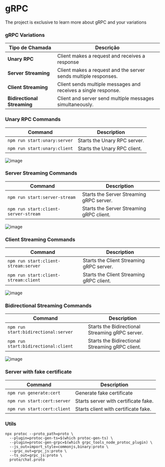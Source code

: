 # gRPC

The project is exclusive to learn more about gRPC and your variations

### gRPC Variations

| Tipo de Chamada         | Descrição |
|-------------------------|-----------|
| **Unary RPC**           | Client makes a request and receives a response |
| **Server Streaming**    | Client makes a request and the server sends multiple responses. |
| **Client Streaming**    | Client sends multiple messages and receives a single response. |
| **Bidirectional Streaming** | Client and server send multiple messages simultaneously. |


### Unary RPC Commands
| Command | Description |
|---------|-------------|
| `npm run start:unary:server` | Starts the Unary RPC server. |
| `npm run start:unary:client` | Starts the Unary RPC client. |

![image](https://github.com/user-attachments/assets/4540c438-c1c9-467f-bc0a-fdda1328772b)


### Server Streaming Commands
| Command | Description |
|---------|-------------|
| `npm run start:server-stream` | Starts the Server Streaming gRPC server. |
| `npm run start:client-server-stream` | Starts the Server Streaming gRPC client. |

![image](https://github.com/user-attachments/assets/de2e87b9-df5e-43c3-b958-ea5459f0d370)


### Client Streaming Commands
| Command | Description |
|---------|-------------|
| `npm run start:client-stream:server` | Starts the Client Streaming gRPC server. |
| `npm run start:client-stream:client` | Starts the Client Streaming gRPC client. |

![image](https://github.com/user-attachments/assets/918b5bdb-5696-4cc0-ae98-17649f1fbc12)


### Bidirectional Streaming Commands
| Command | Description |
|---------|-------------|
| `npm run start:bidirectional:server` | Starts the Bidirectional Streaming gRPC server. |
| `npm run start:bidirectional:client` | Starts the Bidirectional Streaming gRPC client. |

![image](https://github.com/user-attachments/assets/c94cb9b4-ee16-4dd5-971a-cf3e54aeb4e0)

### Server with fake certificate
| Command | Description |
|---------|-------------|
| `npm run generate:cert` | Generate fake certificate |
| `npm run start:cert:server` | Starts server with certificate fake. |
| `npm run start:cert:client` | Starts client with certificate fake. |

### Utils

```
npx protoc --proto_path=proto \
  --plugin=protoc-gen-ts=$(which protoc-gen-ts) \
  --plugin=protoc-gen-grpc=$(which grpc_tools_node_protoc_plugin) \
  --js_out=import_style=commonjs,binary:proto \
  --grpc_out=grpc_js:proto \
  --ts_out=grpc_js:proto \
  proto/chat.proto

```
